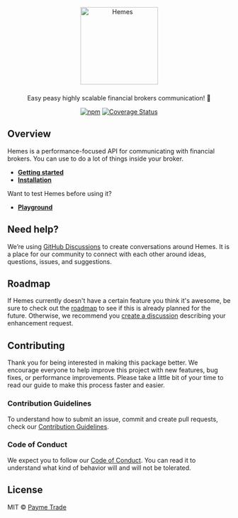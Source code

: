 <p align="center">
  <a href="https://paymetrade.com">
    <img src="https://storage.googleapis.com/payme-trade-hemes/hemes-icon.png" width="175" alt="Hemes" style="margin: 8px 0;" />
  </a>
</p>

<p align="center">Easy peasy highly scalable financial brokers communication! 💸</p>

<div align="center">

[![npm](https://img.shields.io/npm/v/@hemes/core.svg?color=%23BDFA00&style=for-the-badge)](https://www.npmjs.com/package/@hemes/core)<space><space>
[![Coverage Status](https://img.shields.io/coveralls/github/PaymeTrade/hemes?color=BDFA00&style=for-the-badge)](https://coveralls.io/github/PaymeTrade/hemes?branch=main)

</div>

## Overview

Hemes is a performance-focused API for communicating with financial brokers. You can use to do a lot of things inside your broker.

- **[Getting started](https://paymetrade.com)**
- **[Installation](https://paymetrade.com)**

Want to test Hemes before using it?

- **[Playground](https://codesandbox.io)**

## Need help?

We’re using [GitHub Discussions](https://github.com/PaymeTrade/hemes/discussions) to create conversations around Hemes. It is a place for our community to connect with each other around ideas, questions, issues, and suggestions.

## Roadmap

If Hemes currently doesn't have a certain feature you think it's awesome, be sure to check out the [roadmap](https://www.notion.so/paymetrade/Hemes-public-roadmap-68d9166cefa14584829430392158169b) to see if this is already planned for the future. Otherwise, we recommend you [create a discussion](https://github.com/PaymeTrade/hemes/discussions/new?category=ideas) describing your enhancement request.

## Contributing

Thank you for being interested in making this package better. We encourage everyone to help improve this project with new features, bug fixes, or performance improvements. Please take a little bit of your time to read our guide to make this process faster and easier.

### Contribution Guidelines

To understand how to submit an issue, commit and create pull requests, check our [Contribution Guidelines](/.github/CONTRIBUTING.md).

### Code of Conduct

We expect you to follow our [Code of Conduct](/.github/CODE_OF_CONDUCT.md). You can read it to understand what kind of behavior will and will not be tolerated.

## License

MIT © [Payme Trade](https://github.com/PaymeTrade)
